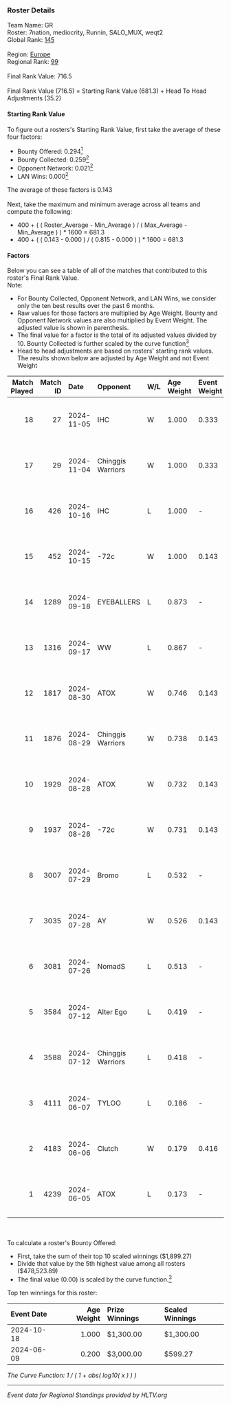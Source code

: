 ### Roster Details<br />
Team Name: GR<br />
Roster: 7nation, mediocrity, Runnin, SALO_MUX, weqt2<br />
Global Rank: [145](../../standings_global_2024_11_06.md)<br />
<br />
Region: [Europe]( ../../standings_europe_2024_11_06.md)<br />
Regional Rank: [99]( ../../standings_europe_2024_11_06.md)<br />
<br />
Final Rank Value:  716.5<br />
<br />
Final Rank Value (716.5) = Starting Rank Value (681.3) + Head To Head Adjustments (35.2)<br />

#### Starting Rank Value<br />
To figure out a rosters's Starting Rank Value, first take the average of these four factors:<br />
- Bounty Offered: 0.294[<sup>1</sup>](#table2)
- Bounty Collected: 0.259[<sup>2</sup>](#table1)
- Opponent Network: 0.021[<sup>2</sup>](#table1)
- LAN Wins: 0.000[<sup>2</sup>](#table1)

The average of these factors is 0.143<br />
<br />
Next, take the maximum and minimum average across all teams and compute the following:<br />
- 400 + ( ( Roster_Average - Min_Average ) / ( Max_Average - Min_Average ) ) * 1600 = 681.3
- 400 + ( ( 0.143 - 0.000 ) / ( 0.815 - 0.000 ) ) * 1600 = 681.3


#### Factors<br />
Below you can see a table of all of the matches that contributed to this roster's Final Rank Value.<br />
Note:<br />

- For Bounty Collected, Opponent Network, and LAN Wins, we consider only the ten best results over the past 6 months.
- Raw values for those factors are multiplied by Age Weight. Bounty and Opponent Network values are also multiplied by Event Weight. The adjusted value is shown in parenthesis.
- The final value for a factor is the total of its adjusted values divided by 10. Bounty Collected is further scaled by the curve function[<sup>3</sup>](#curveFunction)
- Head to head adjustments are based on rosters' starting rank values. The results shown below are adjusted by Age Weight and not Event Weight
<span id="table1"></span><br />


| Match Played | Match ID | Date       | Opponent          | W/L | Age Weight | Event Weight | Bounty Collected | Opponent Network | LAN Wins  | H2H Adj. | Roster                                        |
| -: | -: | :- | :- | :- | :- | :- | :- | :- | :- | -: | :- |
|           18 |       27 | 2024-11-05 | IHC               | W   | 1.000      | 0.333        | 0.020 (0.007)    | 0.322 (0.107)    | 0 (0.000) |    25.12 | 7nation, mediocrity, Runnin, SALO_MUX, weqt2  |
|           17 |       29 | 2024-11-04 | Chinggis Warriors | W   | 1.000      | 0.333        | 0.000 (0.000)    | 0.037 (0.012)    | 0 (0.000) |     5.15 | 7nation, mediocrity, Runnin, SALO_MUX, weqt2  |
|           16 |      426 | 2024-10-16 | IHC               | L   | 1.000      | -            | -                | -                | -         |    -5.53 | 7nation, mediocrity, Overdue, SALO_MUX, weqt2 |
|           15 |      452 | 2024-10-15 | -72c              | W   | 1.000      | 0.143        | 0.002 (0.000)    | 0.053 (0.008)    | 0 (0.000) |     9.40 | 7nation, mediocrity, Overdue, SALO_MUX, weqt2 |
|           14 |     1289 | 2024-09-18 | EYEBALLERS        | L   | 0.873      | -            | -                | -                | -         |   -11.16 | 7nation, mediocrity, Runnin, SALO_MUX, weqt2  |
|           13 |     1316 | 2024-09-17 | WW                | L   | 0.867      | -            | -                | -                | -         |   -19.44 | 7nation, mediocrity, Runnin, SALO_MUX, weqt2  |
|           12 |     1817 | 2024-08-30 | ATOX              | W   | 0.746      | 0.143        | 0.029 (0.003)    | 0.280 (0.030)    | 0 (0.000) |    20.09 | 7nation, mediocrity, Runnin, SALO_MUX, weqt2  |
|           11 |     1876 | 2024-08-29 | Chinggis Warriors | W   | 0.738      | 0.143        | 0.005 (0.001)    | 0.124 (0.013)    | 0 (0.000) |    15.16 | 7nation, mediocrity, Runnin, SALO_MUX, weqt2  |
|           10 |     1929 | 2024-08-28 | ATOX              | W   | 0.732      | 0.143        | 0.029 (0.003)    | 0.280 (0.029)    | 0 (0.000) |    20.29 | 7nation, mediocrity, Runnin, SALO_MUX, weqt2  |
|            9 |     1937 | 2024-08-28 | -72c              | W   | 0.731      | 0.143        | 0.002 (0.000)    | 0.053 (0.006)    | 0 (0.000) |     7.82 | 7nation, mediocrity, Runnin, SALO_MUX, weqt2  |
|            8 |     3007 | 2024-07-29 | Bromo             | L   | 0.532      | -            | -                | -                | -         |    -8.13 | 7nation, mediocrity, Overdue, SALO_MUX, weqt2 |
|            7 |     3035 | 2024-07-28 | AY                | W   | 0.526      | 0.143        | 0.000 (0.000)    | 0.000 (0.000)    | 0 (0.000) |     3.19 | 7nation, mediocrity, Overdue, SALO_MUX, weqt2 |
|            6 |     3081 | 2024-07-26 | NomadS            | L   | 0.513      | -            | -                | -                | -         |   -11.52 | 7nation, mediocrity, Overdue, SALO_MUX, weqt2 |
|            5 |     3584 | 2024-07-12 | Alter Ego         | L   | 0.419      | -            | -                | -                | -         |    -9.36 | 7nation, mediocrity, Runnin, SALO_MUX, weqt2  |
|            4 |     3588 | 2024-07-12 | Chinggis Warriors | L   | 0.418      | -            | -                | -                | -         |    -4.48 | 7nation, mediocrity, Runnin, SALO_MUX, weqt2  |
|            3 |     4111 | 2024-06-07 | TYLOO             | L   | 0.186      | -            | -                | -                | -         |    -0.92 | mediocrity, qqGOD, SALO_MUX, uwrr, weqt2      |
|            2 |     4183 | 2024-06-06 | Clutch            | W   | 0.179      | 0.416        | 0.001 (0.000)    | 0.012 (0.001)    | 0 (0.000) |     2.31 | mediocrity, qqGOD, SALO_MUX, uwrr, weqt2      |
|            1 |     4239 | 2024-06-05 | ATOX              | L   | 0.173      | -            | -                | -                | -         |    -2.85 | mediocrity, qqGOD, Runnin, SALO_MUX, weqt2    |

<br />
<span id="table2"></span><br />
To calculate a roster's Bounty Offered:<br />

- First, take the sum of their top 10 scaled winnings ($1,899.27)
- Divide that value by the 5th highest value among all rosters ($478,523.89)
- The final value (0.00) is scaled by the curve function.[<sup>3</sup>](#curveFunction)

Top ten winnings for this roster:<br />

| Event Date | Age Weight | Prize Winnings | Scaled Winnings |
| :- | -: | :- | :- |
| 2024-10-18 |      1.000 | $1,300.00      | $1,300.00       |
| 2024-06-09 |      0.200 | $3,000.00      | $599.27         |


<span id="curveFunction"></span>_The Curve Function: 1 / ( 1 + abs( log10( x ) ) )_<br />

---
_Event data for Regional Standings provided by HLTV.org_<br />
